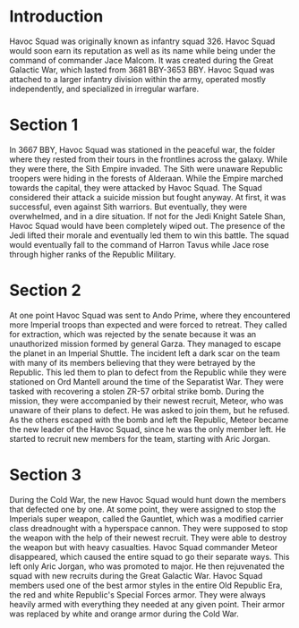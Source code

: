 # Introduction

Havoc Squad was originally known as infantry squad 326.
Havoc Squad would soon earn its reputation as well as its name while being under the command of commander Jace Malcom.
It was created during the Great Galactic War, which lasted from 3681 BBY-3653 BBY.
Havoc Squad was attached to a larger infantry division within the army, operated mostly independently, and specialized in irregular warfare.

# Section 1

In 3667 BBY, Havoc Squad was stationed in the peaceful war, the folder where they rested from their tours in the frontlines across the galaxy.
While they were there, the Sith Empire invaded.
The Sith were unaware Republic troopers were hiding in the forests of Alderaan.
While the Empire marched towards the capital, they were attacked by Havoc Squad.
The Squad considered their attack a suicide mission but fought anyway.
At first, it was successful, even against Sith warriors.
But eventually, they were overwhelmed, and in a dire situation.
If not for the Jedi Knight Satele Shan, Havoc Squad would have been completely wiped out.
The presence of the Jedi lifted their morale and eventually led them to win this battle.
The squad would eventually fall to the command of Harron Tavus while Jace rose through higher ranks of the Republic Military.

# Section 2

At one point Havoc Squad was sent to Ando Prime, where they encountered more Imperial troops than expected and were forced to retreat.
They called for extraction, which was rejected by the senate because it was an unauthorized mission formed by general Garza.
They managed to escape the planet in an Imperial Shuttle.
The incident left a dark scar on the team with many of its members believing that they were betrayed by the Republic.
This led them to plan to defect from the Republic while they were stationed on Ord Mantell around the time of the Separatist War.
They were tasked with recovering a stolen ZR-57 orbital strike bomb.
During the mission, they were accompanied by their newest recruit, Meteor, who was unaware of their plans to defect.
He was asked to join them, but he refused.
As the others escaped with the bomb and left the Republic, Meteor became the new leader of the Havoc Squad, since he was the only member left.
He started to recruit new members for the team, starting with Aric Jorgan.

# Section 3

During the Cold War, the new Havoc Squad would hunt down the members that defected one by one.
At some point, they were assigned to stop the Imperials super weapon, called the Gauntlet, which was a modified carrier class dreadnought with a hyperspace cannon.
They were supposed to stop the weapon with the help of their newest recruit.
They were able to destroy the weapon but with heavy casualties.
Havoc Squad commander Meteor disappeared, which caused the entire squad to go their separate ways.
This left only Aric Jorgan, who was promoted to major.
He then rejuvenated the squad with new recruits during the Great Galactic War.
Havoc Squad members used one of the best armor styles in the entire Old Republic Era, the red and white Republic's Special Forces armor.
They were always heavily armed with everything they needed at any given point.
Their armor was replaced by white and orange armor during the Cold War.
